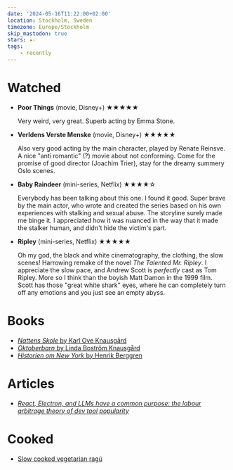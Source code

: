```yaml
---
date: '2024-05-16T11:22:00+02:00'
location: Stockholm, Sweden
timezone: Europe/Stockholm
skip_mastodon: true
stars: ★☆
tags:
    - recently
---
```


# Watched

- **Poor Things** (movie, Disney+) ★★★★★

   Very weird, very great. Superb acting by Emma Stone.

- **Verldens Verste Menske** (movie, Disney+) ★★★★★

   Also very good acting by the main character, played by Renate Reinsve. A nice "anti romantic" (?) movie about
   not conforming. Come for the promise of good director (Joachim Trier), stay for the dreamy summery Oslo scenes.

- **Baby Raindeer** (mini-series, Netflix) ★★★★☆

   Everybody has been talking about this one. I found it good. Super brave by the main actor, who wrote and created
   the series based on his own experiences with stalking and sexual abuse. The storyline surely made me binge it.
   I appreciated how it was nuanced in the way that it made the stalker human, and didn't hide the victim's part.

- **Ripley** (mini-series, Netflix) ★★★★★

   Oh my god, the black and white cinematography, the clothing, the slow scenes! Harrowing remake of the novel
   _The Talented Mr. Ripley_. I appreciate the slow pace, and Andrew Scott is _perfectly_ cast as Tom Ripley. More so
   I think than the boyish Matt Damon in the 1999 film. Scott has those "great white shark" eyes, where he can
   completely turn off any emotions and you just see an empty abyss.

# Books

- [_Nattens Skole_ by Karl Ove Knausgård](/reading/nattens-skole)
- [_Oktoberbarn_ by Linda Boström Knausgård](/reading/oktoberbarn)
- [_Historien om New York_ by Henrik Berggren](/reading/historien-om-new-york)

# Articles

- [_React, Electron, and LLMs have a common purpose: the labour arbitrage theory of dev tool popularity_](https://www.baldurbjarnason.com/2024/react-electron-llms-labour-arbitrage/)

# Cooked

- [Slow cooked vegetarian ragú](/recipes/vegetarian-ragu)
